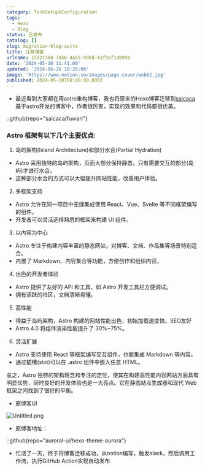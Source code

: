 ```yaml
---
category: TechSetup&Configuration
tags:
  - Hexo
  - Blog
status: 已发布
catalog: []
slug: migration-blog-astro
title: 迁移博客
urlname: 15d27368-7d56-4a55-998d-41f55f1d0998
date: '2024-05-10 11:41:00'
updated: '2024-06-26 18:26:00'
image: 'https://www.notion.so/images/page-cover/webb2.jpg'
published: 2024-05-10T08:00:00.000Z
---
```

- 最近看到大家都在用astro重构博客，我也将原来的Hexo博客迁移到[saicaca](https://github.com/saicaca/fuwari)基于astro开发的博客中，作者很厉害，实现的效果和代码都很优美。

::github{repo="saicaca/fuwari"}


### Astro 框架有以下几个主要优点:



1. 岛屿架构(Island Architecture)和部分水合(Partial Hydration)
- Astro 采用独特的岛屿架构，页面大部分保持静态，只有需要交互的部分(岛屿)才进行水合。
- 这种部分水合的方式可以大幅提升网站性能，改善用户体验。

2. 多框架支持
- Astro 允许在同一项目中无缝集成使用 React、Vue、Svelte 等不同框架编写的组件。
- 开发者可以灵活选择熟悉的框架来构建 UI 组件。

3. 以内容为中心
- Astro 专注于构建内容丰富的静态网站，对博客、文档、作品集等场景特别适合。
- 内置了 Markdown、内容集合等功能，方便创作和组织内容。

4. 出色的开发者体验
- Astro 提供了友好的 API 和工具，如 Astro 开发工具栏方便调试。
- 拥有活跃的社区，文档清晰易懂。

5. 高性能
- 得益于岛屿架构，Astro 构建的网站性能出色，初始加载速度快。SEO友好
- Astro 4.0 将组件渲染性能提升了 30%~75%。

6. 灵活扩展
- Astro 支持使用 React 等框架编写交互组件，也能集成 Markdown 等内容。
- 通过插槽(slot)可以在 .astro 组件中嵌入任意 HTML。

总之，Astro 独特的架构理念和专注的定位，使其在构建高性能内容网站方面具有明显优势，同时良好的开发体验也是一大亮点。它在静态站点生成器和现代 Web 框架之间找到了很好的平衡。

- 原博客UI

![Untitled.png](https://prod-files-secure.s3.us-west-2.amazonaws.com/5d24fe63-e567-4804-86f9-9fdc62e13082/3d59c350-432a-4fb6-a08f-0638fef2026e/Untitled.png?X-Amz-Algorithm=AWS4-HMAC-SHA256&X-Amz-Content-Sha256=UNSIGNED-PAYLOAD&X-Amz-Credential=ASIAZI2LB4666RINZON5%2F20250417%2Fus-west-2%2Fs3%2Faws4_request&X-Amz-Date=20250417T053944Z&X-Amz-Expires=3600&X-Amz-Security-Token=IQoJb3JpZ2luX2VjEM3%2F%2F%2F%2F%2F%2F%2F%2F%2F%2FwEaCXVzLXdlc3QtMiJHMEUCIFhxq%2BkPrc9f5%2FJu6XXLZxYEO6CCS%2FghfYnPL6b%2BqMv5AiEAzBZOZ8Te6YAjC13yZUQfOKfRWlEablcz2orhINvHjEwq%2FwMIVhAAGgw2Mzc0MjMxODM4MDUiDI2fp7hy8G1WyyImkyrcA5W5sK266pQJCtob%2BqDY%2BUXkb0rGyWY5kXgkMsQ6SVwcBvLJJqkNhF1I%2Fk9pdsekesOuCLTXyD97rmKeOzxn%2FEm9IYPMWJnzOCQ3s1ZdvVXJvVERm47pM9njg%2BiAZbzLlPZG7HkNjJSqDOELpfNb2vQLl%2BbOwS%2F%2FzIZeK6PtuYWuYu%2BvRVs9tGNLdohpx%2FyqwaYimEPXChj8P%2BGiyKO8Ey10mCJhtO0xFC8xV6vCgsq4Hpbtvutzk8OF%2BocXNykJeti1KoXDyV2FY4VV%2BIe7biObnoQv1oKA5gMDtz%2FUuEr6lQEIJMZAvU9hjTi3EbQhx7uE7qH8I4F3uFqy%2Ft0clyybXMHqQVR1VVFr989yFa8Lf8usnbMw55syjtm78d5FQOV0EX1UqoBZVBojW%2BDeYmD0rAvMS8kHy3%2ByGMe46LSZ4%2BZli0WSiv0F5WHe%2BCBuHZI5LPT6UR3DJKZDGd4OqPhwTMTQHTOvun4SMbf5ExHQiVl6b218Mra%2BNBxd7aH2fXFGatvgpYAfHSE85n1LUrAepPD3IImgzyRj1SR5FRQ3zeEpYB9NIZDsuq0c1rS%2FAej8Isx%2BhrV7pj42WZCt97AHKzdgQHCRdkCxXwOIPQwjw8W9RB94Yi4DY55zMOGSgsAGOqUBrK2bkXyrGTp%2BuB7P4QF15OGHFGJIC0JOu0oRz0M7Ha17KgbS7fYclDM4aZNBf%2FWV%2BPNs01tp2cLQnlgxhklH6mTkVWazexf%2F3RrbkHRlm71397AnymS64rJDeqOxZ5ZS5HFjVspK83OX0ElghC15BKvgc3yyesk%2FLRfQHyv8G9q3ab0C1ox56ASX1Uv08H9ZgJJvpf4LK9RPkoWgyAyRdk%2BKNA9C&X-Amz-Signature=102ebbfc82bf5d00e4c64083c0cd7bf8d87d5b7d26f97b6c6ace3c87baa3ac1e&X-Amz-SignedHeaders=host&x-id=GetObject)

- 原博客地址：

::github{repo="auroral-ui/hexo-theme-aurora"}

- 忙活了一天，终于将博客迁移成功，从notion编写，触发slack，然后调用工作流，执行GitHub Action实现自动发布
